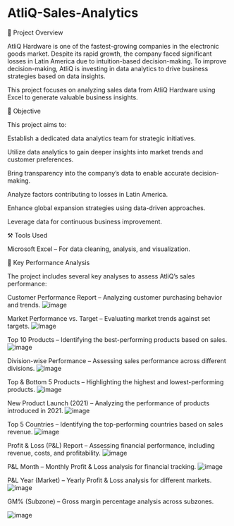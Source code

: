 # AtliQ-Sales-Analytics

📌 Project Overview

AtliQ Hardware is one of the fastest-growing companies in the electronic goods market. Despite its rapid growth, the company faced significant losses in Latin America due to intuition-based decision-making. To improve decision-making, AtliQ is investing in data analytics to drive business strategies based on data insights.

This project focuses on analyzing sales data from AtliQ Hardware using Excel to generate valuable business insights.

🎯 Objective

This project aims to:

Establish a dedicated data analytics team for strategic initiatives.

Utilize data analytics to gain deeper insights into market trends and customer preferences.

Bring transparency into the company’s data to enable accurate decision-making.

Analyze factors contributing to losses in Latin America.

Enhance global expansion strategies using data-driven approaches.

Leverage data for continuous business improvement.

⚒ Tools Used

Microsoft Excel – For data cleaning, analysis, and visualization.

📌 Key Performance Analysis

The project includes several key analyses to assess AtliQ’s sales performance:

Customer Performance Report – Analyzing customer purchasing behavior and trends.
![image](https://github.com/user-attachments/assets/bc70c74d-395f-4b74-90f6-a0534f30dcf8)


Market Performance vs. Target – Evaluating market trends against set targets.
![Image](https://github.com/user-attachments/assets/f33192eb-97ff-4c34-ad6f-e563293bb760)


Top 10 Products – Identifying the best-performing products based on sales.
![image](https://github.com/user-attachments/assets/0bc7f859-0868-43ce-aa7e-e8ba084eacb1)


Division-wise Performance – Assessing sales performance across different divisions.
![image](https://github.com/user-attachments/assets/8c2677bc-afaa-4e53-b104-06b1d34ad268)



Top & Bottom 5 Products – Highlighting the highest and lowest-performing products.
![image](https://github.com/user-attachments/assets/fbac6b7f-118c-4fe6-a00b-9ef10b1e2211)


New Product Launch (2021) – Analyzing the performance of products introduced in 2021.
![image](https://github.com/user-attachments/assets/90b73eda-f765-49ac-a583-ca746445f81f)



Top 5 Countries – Identifying the top-performing countries based on sales revenue.
![image](https://github.com/user-attachments/assets/16be0267-fd2c-4470-ac96-a680a6c38a88)


Profit & Loss (P&L) Report – Assessing financial performance, including revenue, costs, and profitability.
![image](https://github.com/user-attachments/assets/43818407-80ec-47b7-ab37-fdc5d1b79148)



P&L Month – Monthly Profit & Loss analysis for financial tracking.
![image](https://github.com/user-attachments/assets/4a9cf9df-a747-4797-a0a4-29bd1dacb585)


P&L Year (Market) – Yearly Profit & Loss analysis for different markets.
![image](https://github.com/user-attachments/assets/4b604984-1f3b-433a-85a9-e9fcc8ec8824)


GM% (Subzone) – Gross margin percentage analysis across subzones.

![image](https://github.com/user-attachments/assets/352d0353-0976-4b0a-8fb2-cefadf13887c)





